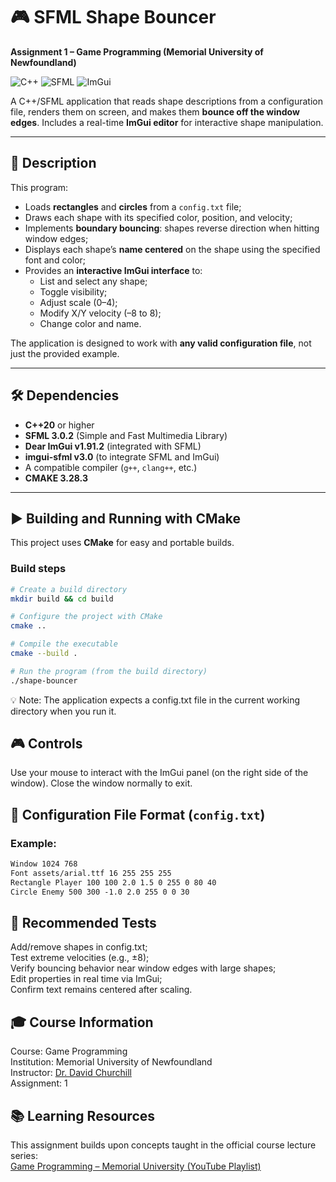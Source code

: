 # 🎮 SFML Shape Bouncer  
**Assignment 1 – Game Programming (Memorial University of Newfoundland)**  

![C++](https://img.shields.io/badge/C%2B%2B-00599C?style=flat&logo=c%2B%2B&logoColor=white) ![SFML](https://img.shields.io/badge/SFML-FF6600?style=flat&logo=sfml&logoColor=white) ![ImGui](https://img.shields.io/badge/ImGui-3796EF?style=flat&logo=github&logoColor=white)

A C++/SFML application that reads shape descriptions from a configuration file, renders them on screen, and makes them **bounce off the window edges**. Includes a real-time **ImGui editor** for interactive shape manipulation.

---

## 📌 Description

This program:
- Loads **rectangles** and **circles** from a `config.txt` file;
- Draws each shape with its specified color, position, and velocity;
- Implements **boundary bouncing**: shapes reverse direction when hitting window edges;
- Displays each shape’s **name centered** on the shape using the specified font and color;
- Provides an **interactive ImGui interface** to:
  - List and select any shape;
  - Toggle visibility;
  - Adjust scale (0–4);
  - Modify X/Y velocity (–8 to 8);
  - Change color and name.

The application is designed to work with **any valid configuration file**, not just the provided example.

---

## 🛠️ Dependencies

- **C++20** or higher
- **SFML 3.0.2** (Simple and Fast Multimedia Library)
- **Dear ImGui v1.91.2** (integrated with SFML)
- **imgui-sfml v3.0** (to integrate SFML and ImGui)
- A compatible compiler (`g++`, `clang++`, etc.)
- **CMAKE 3.28.3**

---

## ▶️ Building and Running with CMake

This project uses **CMake** for easy and portable builds.

### Build steps

```bash
# Create a build directory
mkdir build && cd build

# Configure the project with CMake
cmake ..

# Compile the executable
cmake --build .

# Run the program (from the build directory)
./shape-bouncer
```

💡 Note: The application expects a config.txt file in the current working directory when you run it.  

## 🎮 Controls
Use your mouse to interact with the ImGui panel (on the right side of the window).
Close the window normally to exit.

## 📄 Configuration File Format (`config.txt`)

### Example:

```txt
Window 1024 768
Font assets/arial.ttf 16 255 255 255
Rectangle Player 100 100 2.0 1.5 0 255 0 80 40
Circle Enemy 500 300 -1.0 2.0 255 0 0 30
```

## 🧪 Recommended Tests
Add/remove shapes in config.txt;  
Test extreme velocities (e.g., ±8);  
Verify bouncing behavior near window edges with large shapes;  
Edit properties in real time via ImGui;  
Confirm text remains centered after scaling.  

## 🎓 Course Information
Course: Game Programming  
Institution: Memorial University of Newfoundland  
Instructor: [Dr. David Churchill](https://www.cs.mun.ca/~dchurchill/)  
Assignment: 1  

## 📚 Learning Resources
This assignment builds upon concepts taught in the official course lecture series:  
[Game Programming – Memorial University (YouTube Playlist)](https://www.youtube.com/watch?v=N4uMNj_hxvU&list=PL_xRyXins84_Sq7yZkxGP_MgYAH-Zo8Uu&index=1)
